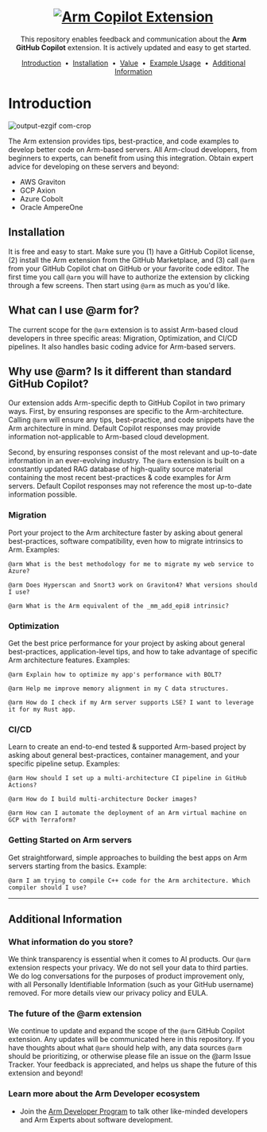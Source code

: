 <h1 align="center">
  <a href="https://github.com/apps/arm">
    <img src="https://github.com/user-attachments/assets/f049b752-0a7e-4fdd-a63e-ed90f8c28f03" alt="Arm Copilot Extension">
  </a>
</h1>
<p align="center">
  This repository enables feedback and communication about the <strong>Arm GitHub Copilot</strong> extension. It is actively updated and easy to get started.
</p>


<p align="center">
<a href="#introduction">Introduction</a> &nbsp;&bull;&nbsp;
<a href="#installation">Installation</a> &nbsp;&bull;&nbsp;
<a href="#why-use-arm-is-it-different-than-standard-github-copilot">Value</a> &nbsp;&bull;&nbsp;
<a href="#what-can-i-use-arm-for">Example Usage</a> &nbsp;&bull;&nbsp;  
<a href="#additional-information">Additional Information</a>
</p>



# Introduction
![output-ezgif com-crop](https://github.com/user-attachments/assets/e53dfccc-492b-4f72-b6c3-e014440f63e4)

The Arm extension provides tips, best-practice, and code examples to develop better code on Arm-based servers. All Arm-cloud developers, from beginners to experts, can benefit from using this integration. Obtain expert advice for developing on these servers and beyond:
- AWS Graviton
- GCP Axion
- Azure Cobolt
- Oracle AmpereOne


## Installation
It is free and easy to start. Make sure you (1) have a GitHub Copilot license, (2) install the Arm extension from the GitHub Marketplace, and (3) call `@arm` from your GitHub Copilot chat on GitHub or your favorite code editor. The first time you call `@arm` you will have to authorize the extension by clicking through a few screens. Then start using `@arm` as much as you'd like.

  
## What can I use @arm for?
The current scope for the `@arm` extension is to assist Arm-based cloud developers in three specific areas: Migration, Optimization, and CI/CD pipelines. It also handles basic coding advice for Arm-based servers.


## Why use @arm? Is it different than standard GitHub Copilot?
Our extension adds Arm-specific depth to GitHub Copilot in two primary ways. First, by ensuring responses are specific to the Arm-architecture. Calling `@arm` will ensure any tips, best-practice, and code snippets have the Arm architecture in mind. Default Copilot responses may provide information not-applicable to Arm-based cloud development.

Second, by ensuring responses consist of the most relevant and up-to-date information in an ever-evolving industry. The `@arm` extension is built on a constantly updated RAG database of high-quality source material containing the most recent best-practices & code examples for Arm servers. Default Copilot responses may not reference the most up-to-date information possible.


### Migration
Port your project to the Arm architecture faster by asking about general best-practices, software compatibility, even how to migrate intrinsics to Arm. Examples:
```
@arm What is the best methodology for me to migrate my web service to Azure?
```
```
@arm Does Hyperscan and Snort3 work on Graviton4? What versions should I use?
```
```
@arm What is the Arm equivalent of the _mm_add_epi8 intrinsic?
```

### Optimization
Get the best price performance for your project by asking about general best-practices, application-level tips, and how to take advantage of specific Arm architecture features. Examples:
```
@arm Explain how to optimize my app's performance with BOLT?
```
```
@arm Help me improve memory alignment in my C data structures.
```
```
@arm How do I check if my Arm server supports LSE? I want to leverage it for my Rust app.
```

### CI/CD
Learn to create an end-to-end tested & supported Arm-based project by asking about general best-practices, container management, and your specific pipeline setup. Examples:
```
@arm How should I set up a multi-architecture CI pipeline in GitHub Actions?
```
```
@arm How do I build multi-architecture Docker images?
```
```
@arm How can I automate the deployment of an Arm virtual machine on GCP with Terraform?
```

### Getting Started on Arm servers
Get straightforward, simple approaches to building the best apps on Arm servers starting from the basics. Example:
```
@arm I am trying to compile C++ code for the Arm architecture. Which compiler should I use?
```


-----

## Additional Information

### What information do you store?
We think transparency is essential when it comes to AI products. Our `@arm` extension respects your privacy. We do not sell your data to third parties. We do log conversations for the purposes of product improvement only, with all Personally Identifiable Information (such as your GitHub username) removed. For more details view our privacy policy and EULA. 


### The future of the @arm extension
We continue to update and expand the scope of the `@arm` GitHub Copilot extension. Any updates will be communicated here in this repository. If you have thoughts about what `@arm` should help with, any data sources `@arm` should be prioritizing, or otherwise please file an issue on the @arm Issue Tracker. Your feedback is appreciated, and helps us shape the future of this extension and beyond!


### Learn more about the Arm Developer ecosystem
- Join the [Arm Developer Program](https://www.arm.com/resources/developer-program) to talk other like-minded developers and Arm Experts about software development. 
